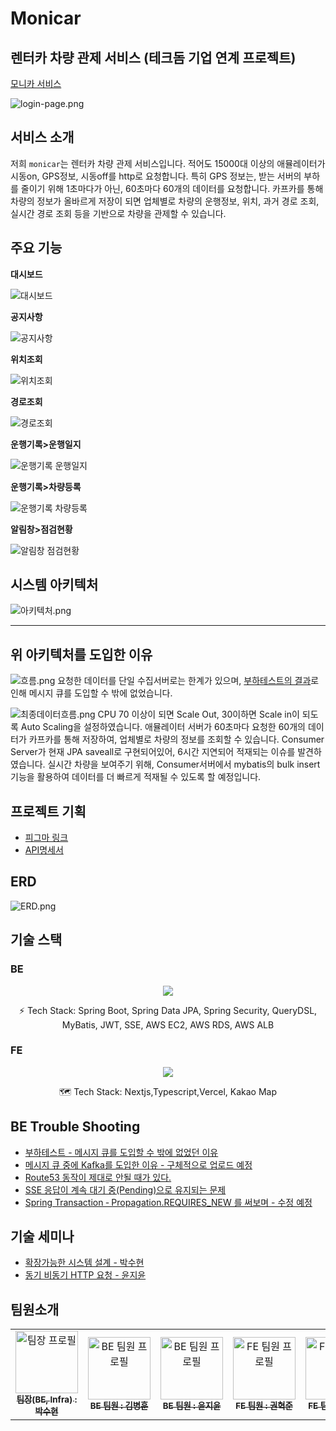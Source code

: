 # Monicar 

## 렌터카 차량 관제 서비스 (테크돔 기업 연계 프로젝트)
[모니카 서비스](https://www.monicar.store)

![login-page.png](img/login-page.png)

## 서비스 소개
저희 `monicar`는 렌터카 차량 관제 서비스입니다.
적어도 15000대 이상의 애뮬레이터가 시동on, GPS정보, 시동off를 http로 요청합니다.
특히 GPS 정보는, 받는 서버의 부하를 줄이기 위해 1초마다가 아닌, 60초마다 60개의 데이터를 요청합니다.
카프카를 통해 차량의 정보가 올바르게 저장이 되면 업체별로 차량의 운행정보, 위치, 과거 경로 조회, 실시간 경로 조회 등을 기반으로 차량을 관제할 수 있습니다.

## 주요 기능

**대시보드**

![대시보드](https://github.com/user-attachments/assets/73b6af4b-ebc6-43d6-b4ba-0e3752ea90d1)

**공지사항**

![공지사항](https://github.com/user-attachments/assets/25e366aa-22a2-476b-ab1b-f7f0f00b5db5)

**위치조회**

![위치조회](https://github.com/user-attachments/assets/242e15a2-3265-48d5-b4d1-0f498434296d)

**경로조회**

![경로조회](https://github.com/user-attachments/assets/11655278-c573-4f72-8db1-5d548055fcc8)


**운행기록>운행일지**

![운행기록 운행일지](https://github.com/user-attachments/assets/fdade107-2486-4d20-9385-3451934cdc4e)

**운행기록>차량등록**

![운행기록 차량등록](https://github.com/user-attachments/assets/ed03ab16-d288-4bce-b326-5af7ce355dfa)

**알림창>점검현황**

![알림창 점검현황](https://github.com/user-attachments/assets/65f19cc4-3acc-42ed-a835-5cf3ce635870)



## 시스템 아키텍처
![아키텍처.png](img/아키텍처.png)

---

## 위 아키텍처를 도입한 이유
![흐름.png](img/흐름.png)
요청한 데이터를 단일 수집서버로는 한계가 있으며, [부하테스트의 결과](https://www.canva.com/design/DAGfcRy6xGE/q6HvKo_qZ0ftXHH79zK6rg/edit?utm_content=DAGfcRy6xGE&utm_campaign=designshare&utm_medium=link2&utm_source=sharebutton)로 인해 메시지 큐를 도입할 수 밖에 없었습니다.

![최종데이터흐름.png](img/최종데이터흐름.png)
CPU 70 이상이 되면 Scale Out, 30이하면 Scale in이 되도록 Auto Scaling을 설정하였습니다.
애뮬레이터 서버가 60초마다 요청한 60개의 데이터가 카프카를 통해 저장하여, 업체별로 차량의 정보를 조회할 수 있습니다.
Consumer Server가 현재 JPA saveall로 구현되어있어, 6시간 지연되어 적재되는 이슈를 발견하였습니다.
실시간 차량을 보여주기 위해, Consumer서버에서 mybatis의 bulk insert기능을 활용하여 데이터를 더 빠르게 적재될 수 있도록 할 예정입니다.

## 프로젝트 기획
- [피그마 링크]()
- [API명세서](https://www.notion.so/API-2651629b10674069b0500e3ea8aa1a0f?pvs=4)

## ERD
![ERD.png](img/ERD.png)

## 기술 스택
### BE
<p align="center">
  <a href="https://skillicons.dev">
    <img src="https://skillicons.dev/icons?i=github,docker,spring,java,kafka,aws,mysql,redis,elasticsearch,jwt" />
  </a>
</p>

<p align="center">
  ⚡ Tech Stack: Spring Boot, Spring Data JPA, Spring Security, QueryDSL, MyBatis, JWT, SSE, AWS EC2, AWS RDS, AWS ALB
</p>


### FE
<p align="center">
  <a href="https://skillicons.dev">
    <img src="https://skillicons.dev/icons?i=nextjs,typescript,vercel" />
  </a>
</p>

<p align="center">
  🗺️ Tech Stack: Nextjs,Typescript,Vercel, Kakao Map 
</p>

## BE Trouble Shooting
- [부하테스트 - 메시지 큐를 도입할 수 밖에 없었던 이유](https://www.canva.com/design/DAGfcRy6xGE/q6HvKo_qZ0ftXHH79zK6rg/edit?utm_content=DAGfcRy6xGE&utm_campaign=designshare&utm_medium=link2&utm_source=sharebutton)
- [메시지 큐 중에 Kafka를 도입한 이유 - 구체적으로 업로드 예정](https://github.com/Kernel360/KDEV3_monicar_BE/blob/develop/img/Kafa도입이유.md)
- [Route53 동작이 제대로 안될 때가 있다.](https://github.com/Kernel360/blog/pull/131)
- [SSE 응답이 계속 대기 중(Pending)으로 유지되는 문제](https://github.com/Kernel360/KDEV3_monicar_BE/wiki/SSE-%EC%9D%91%EB%8B%B5%EC%9D%B4-%EA%B3%84%EC%86%8D-%EB%8C%80%EA%B8%B0-%EC%A4%91(Pending)%EC%9C%BC%EB%A1%9C-%EC%9C%A0%EC%A7%80%EB%90%98%EB%8A%94-%EB%AC%B8%EC%A0%9C)
- [Spring Transaction ‐ Propagation.REQUIRES_NEW 를 써보며 - 수정 예정](https://github.com/Kernel360/KDEV3_monicar_BE/wiki/Spring-Transaction-%E2%80%90-Propagation.REQUIRES_NEW-%EB%A5%BC-%EC%8D%A8%EB%B3%B4%EB%A9%B0)

## 기술 세미나
- [확장가능한 시스템 설계 - 박수현](https://docs.google.com/presentation/d/179fQnnWuqpqkAJLTbvhTNh4YNEe4cjSUiS6bVxZVHAY/edit?usp=sharing)
- [동기 비동기 HTTP 요청 - 윤지윤](https://docs.google.com/presentation/d/1aIru1TdHdLZ956GhZVdg9CFyTxlelEdOxnKPFwaDa2M/edit?usp=sharing)

## 팀원소개
<table>
  <tbody>
    <tr>
      <td align="center">
        <a href="https://github.com/Suxxxxhyun">
          <img src="img/수현.png" width="100px;" alt="팀장 프로필"/><br />
          <sub><b>팀장(BE, Infra) : 박수현</b></sub>
        </a>
      </td>
      <td align="center">
        <a href="https://github.com/kbyunghoon">
          <img src="img/병훈.png" width="100px;" alt="BE 팀원 프로필"/><br />
          <sub><b>BE 팀원 : 김병훈</b></sub>
        </a>
      </td>
      <td align="center">
        <a href="https://github.com/tomatozil">
          <img src="img/지윤.png" width="100px;" alt="BE 팀원 프로필"/><br />
          <sub><b>BE 팀원 : 윤지윤</b></sub>
        </a>
      </td>
      <td align="center">
        <a href="https://github.com/red-dev-Mark">
          <img src="img/혁준.png" width="100px;" alt="FE 팀원 프로필"/><br />
          <sub><b>FE 팀원 : 권혁준</b></sub>
        </a>
      </td>
      <td align="center">
        <a href="https://github.com/nanafromjeju">
          <img src="img/난아.png" width="100px;" alt="FE 팀원 프로필"/><br />
          <sub><b>FE 팀원 : 김난아</b></sub>
        </a>
      </td>
    </tr>
  </tbody>
</table>



